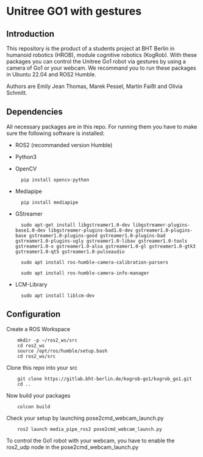 # Unitree GO1 with gestures

## Introduction


This repository is the product of a students project at BHT Berlin in humanoid robotics (HROB), module cognitive robotics (KogRob).
With these packages you can control the Unitree Go1 robot via gestures by using a camera of Go1 or your webcam. 
We recommand you to run these packages in Ubuntu 22.04 and ROS2 Humble.
	
Authors are Emily Jean Thomas, Marek Pessel, Martin Faißt and Olivia Schmitt.

## Dependencies
All necessary packages are in this repo. For running them you have to make sure the following software is installed:
	
* ROS2 (recommanded version Humble)
* Python3
* OpenCV

		pip install opencv-python
		
* Mediapipe

		pip install mediapipe	
		
* GStreamer

		sudo apt-get install libgstreamer1.0-dev libgstreamer-plugins-base1.0-dev libgstreamer-plugins-bad1.0-dev gstreamer1.0-plugins-base gstreamer1.0-plugins-good gstreamer1.0-plugins-bad gstreamer1.0-plugins-ugly gstreamer1.0-libav gstreamer1.0-tools gstreamer1.0-x gstreamer1.0-alsa gstreamer1.0-gl gstreamer1.0-gtk3 gstreamer1.0-qt5 gstreamer1.0-pulseaudio
		
		sudo apt install ros-humble-camera-calibration-parsers
		
		sudo apt install ros-humble-camera-info-manager
		
* LCM-Library

		sudo apt install liblcm-dev

## Configuration

Create a ROS Workspace
	
		mkdir -p ~/ros2_ws/src
		cd ros2_ws
		source /opt/ros/humble/setup.bash
		cd ros2_ws/src
		
Clone this repo into your src
	
		git clone https://gitlab.bht-berlin.de/kogrob-go1/kogrob_go1.git
		cd ..
		
Now build your packages
	
		colcon build
		
Check your setup by launching pose2cmd_webcam_launch.py
	
		ros2 launch media_pipe_ros2 pose2cmd_webcam_launch.py

To control the Go1 robot with your webcam, you have to enable the ros2_udp node in the
pose2cmd_webcam_launch.py


